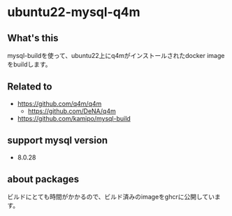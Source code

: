 # ubuntu22-mysql-q4m

## What's this
mysql-buildを使って、ubuntu22上にq4mがインストールされたdocker imageをbuildします。

## Related to
- https://github.com/q4m/q4m
  - https://github.com/DeNA/q4m
- https://github.com/kamipo/mysql-build

## support mysql version
- 8.0.28

## about packages
ビルドにとても時間がかかるので、ビルド済みのimageをghcrに公開しています。